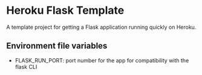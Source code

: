 # Heroku Flask Template

A template project for getting a Flask application running quickly on Heroku.

## Environment file variables

* FLASK_RUN_PORT: port number for the app for compatibility with the flask CLI